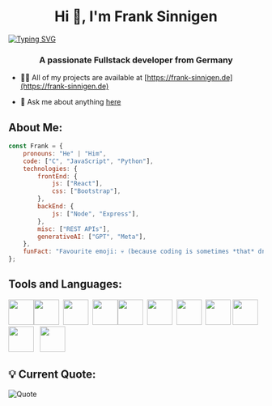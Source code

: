 <h1 align="center">Hi 👋, I'm Frank Sinnigen</h1>

<a href="https://git.io/typing-svg"><img src="https://readme-typing-svg.demolab.com?font=Fira+Code&pause=1000&width=435&ines=Welcome+to+my+GitHub+profile" alt="Typing SVG" /></a>



<h3 align="center">A passionate Fullstack developer from Germany</h3>

- 👨‍💻 All of my projects are available at [https://frank-sinnigen.de](https://frank-sinnigen.de)

- 💬 Ask me about anything [here](mailto:info@frank-sinnigen.de)

## About Me:
```javascript
const Frank = {
    pronouns: "He" | "Him",
    code: ["C", "JavaScript", "Python"],
    technologies: {
        frontEnd: {
            js: ["React"],
            css: ["Bootstrap"],
        },
        backEnd: {
            js: ["Node", "Express"],
        },
        misc: ["REST APIs"],
        generativeAI: ["GPT", "Meta"],
    },
    funFact: "Favourite emoji: 💀 (because coding is sometimes *that* dramatic)"
};
```

## Tools and Languages:
<img height="50" src="https://user-images.githubusercontent.com/25181517/192108372-f71d70ac-7ae6-4c0d-8395-51d8870c2ef0.png"><img height="50" src="https://user-images.githubusercontent.com/25181517/192108374-8da61ba1-99ec-41d7-80b8-fb2f7c0a4948.png">&nbsp;&nbsp;<img height="50" src="https://user-images.githubusercontent.com/25181517/192108891-d86b6220-e232-423a-bf5f-90903e6887c3.png">&nbsp;&nbsp;<img height="50" src="https://user-images.githubusercontent.com/25181517/192158954-f88b5814-d510-4564-b285-dff7d6400dad.png"><img height="50" src="https://user-images.githubusercontent.com/25181517/183898674-75a4a1b1-f960-4ea9-abcb-637170a00a75.png">&nbsp;&nbsp;<img height="50" src="https://user-images.githubusercontent.com/25181517/183898054-b3d693d4-dafb-4808-a509-bab54cf5de34.png">&nbsp;&nbsp;<img height="50" src="https://user-images.githubusercontent.com/25181517/189715289-df3ee512-6eca-463f-a0f4-c10d94a06b2f.png">&nbsp;&nbsp;<img height="50" src="https://user-images.githubusercontent.com/25181517/117447155-6a868a00-af3d-11eb-9cfe-245df15c9f3f.png">&nbsp;<img height="50" src="https://user-images.githubusercontent.com/25181517/183897015-94a058a6-b86e-4e42-a37f-bf92061753e5.png">&nbsp;&nbsp;<img height="50" src="https://user-images.githubusercontent.com/25181517/192106070-46255bcf-65e6-4c6b-a296-bf8d0d8fb2a7.png">&nbsp; &nbsp;<img height="50" src="https://user-images.githubusercontent.com/25181517/192109061-e138ca71-337c-4019-8d42-4792fdaa7128.png">



## 💡 Current Quote: 
![Quote](https://quotes-github-readme.vercel.app/api?type=horizontal&theme=catppuccin)
<!---
Priyasha-Yadav/Priyasha-Yadav is a ✨ special ✨ repository because its README.md (this file) appears on your GitHub profile.
You can click the Preview link to take a look at your changes.
--->
